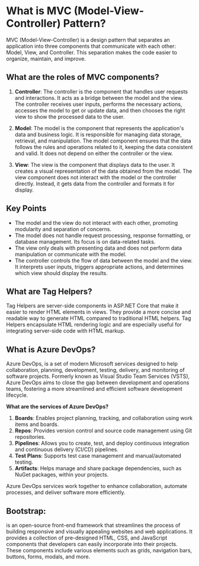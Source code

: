 
# What is MVC (Model-View-Controller) Pattern?

MVC (Model-View-Controller) is a design pattern that separates an application into three components that communicate with each other: Model, View, and Controller. This separation makes the code easier to organize, maintain, and improve.

## What are the roles of MVC components?

1. **Controller**: The controller is the component that handles user requests and interactions. It acts as a bridge between the model and the view. The controller receives user inputs, performs the necessary actions, accesses the model to get or update data, and then chooses the right view to show the processed data to the user.

2. **Model**: The model is the component that represents the application's data and business logic. It is responsible for managing data storage, retrieval, and manipulation. The model component ensures that the data follows the rules and operations related to it, keeping the data consistent and valid. It does not depend on either the controller or the view.

3. **View**: The view is the component that displays data to the user. It creates a visual representation of the data obtained from the model. The view component does not interact with the model or the controller directly. Instead, it gets data from the controller and formats it for display.

## Key Points

- The model and the view do not interact with each other, promoting modularity and separation of concerns.
- The model does not handle request processing, response formatting, or database management. Its focus is on data-related tasks.
- The view only deals with presenting data and does not perform data manipulation or communicate with the model.
- The controller controls the flow of data between the model and the view. It interprets user inputs, triggers appropriate actions, and determines which view should display the results.

## What are Tag Helpers?

Tag Helpers are server-side components in ASP.NET Core that make it easier to render HTML elements in views. They provide a more concise and readable way to generate HTML compared to traditional HTML helpers. Tag Helpers encapsulate HTML rendering logic and are especially useful for integrating server-side code with HTML markup.

## What is Azure DevOps?

Azure DevOps, is a set of modern Microsoft services designed to help collaboration, planning, development, testing, delivery, and monitoring of software projects. Formerly known as Visual Studio Team Services (VSTS), Azure DevOps aims to close the gap between development and operations teams, fostering a more streamlined and efficient software development lifecycle.

**What are the services of Azure DevOps?**
1. **Boards**: Enables project planning, tracking, and collaboration using work items and boards.
2. **Repos**: Provides version control and source code management using Git repositories.
3. **Pipelines**: Allows you to create, test, and deploy continuous integration and continuous delivery (CI/CD) pipelines.
4. **Test Plans**: Supports test case management and manual/automated testing.
5. **Artifacts**: Helps manage and share package dependencies, such as NuGet packages, within your projects.

Azure DevOps services work together to enhance collaboration, automate processes, and deliver software more efficiently.

## Bootstrap:

is an open-source front-end framework that streamlines the process of building responsive and visually appealing websites and web applications. It provides a collection of pre-designed HTML, CSS, and JavaScript components that developers can easily incorporate into their projects. These components include various elements such as grids, navigation bars, buttons, forms, modals, and more.

